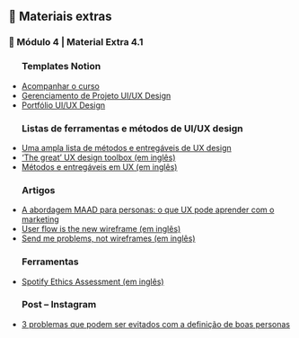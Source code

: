 <h2 dir="auto"> 🔗 Materiais extras </h2>


<h3 dir="auto"> 🔶 Módulo 4 | Material Extra 4.1 </h3>
<ul dir="auto">

<h3> Templates Notion </h3>
  <li><a href="https://www.notion.so/Bootcampinho-UI-UX-476028b04b214c419d23158f612d91af"> Acompanhar o curso </a></li>
  <li><a href="https://sheisacreative.notion.site/Nome-do-Projeto-Bootcampinho-UI-UX-29cc67452d274688b297ed51cb95ee04"> Gerenciamento de Projeto UI/UX Design </a></li>
  <li><a href="https://sheisacreative.notion.site/UI-UX-Designer-Bootcampinho-UI-UX-015ec666dd424e398492074e277b748e"> Portfólio UI/UX Design </a></li> 

<h3> Listas de ferramentas e métodos de UI/UX design </h3>
  <li><a href="https://brasil.uxdesign.cc/uma-ampla-lista-de-m%C3%A9todos-e-entreg%C3%A1veis-de-ux-design-7b83a859d234"> Uma ampla lista de métodos e entregáveis de UX design</a></li>
  <li><a href="https://uxdesign.cc/the-great-ux-design-toolbox-fc0f28d7e976"> ‘The great’ UX design toolbox (em inglês)</a></li>
  <li><a href="https://miro.com/app/board/o9J_ktZHnRA=/"> Métodos e entregáveis em UX (em inglês) </a></li>


<h3> Artigos </h3>
  <li><a href="https://brasil.uxdesign.cc/a-abordagem-maad-para-personas-977bbcfac1af"> A abordagem MAAD para personas: o que UX pode aprender com o marketing </a></li>
  <li><a href="https://uxdesign.cc/when-to-use-user-flows-guide-8b26ca9aa36a"> User flow is the new wireframe (em inglês) </a></li>
  <li><a href="https://medium.com/swlh/send-me-problems-not-wireframes-fc5b4f66f081"> Send me problems, not wireframes (em inglês)</a></li>

<h3> Ferramentas </h3>
  <li><a href="https://docs.google.com/document/u/0/d/1sOWZhs8zZCRoERPjFBmwYqo9K55FsZG557lOAFCqjLY/mobilebasic"> Spotify Ethics Assessment (em inglês) </a></li>

<h3> Post – Instagram </h3>
  <li><a href="https://www.instagram.com/p/CP3x1tsH7L9/?utm_source=ig_embed&ig_rid=7ab4e3bd-d5ea-4f79-9ff0-c137211e0d03"> 3 problemas que podem ser evitados com a definição de boas personas </a></li>
  
</ul>